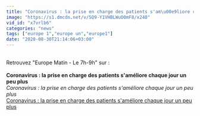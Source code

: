 ```yaml
---
title: "Coronavirus : la prise en charge des patients s'am\u00e9liore chaque jour un peu plus"
image: "https://s1.dmcdn.net/v/SQ9-Y1VHBLWuO0mF8/x240"
vid_id: "x7vrlb6"
categories: "news"
tags: ["europe 1","europe un","europe1"]
date: "2020-08-30T21:14:06+03:00"
---
```

<br>Retrouvez &quot;Europe Matin - Le 7h-9h&quot; sur :   <br><br><b>Coronavirus : la prise en charge des patients s'améliore chaque jour un peu plus</b><br> <i>Coronavirus : la prise en charge des patients s'améliore chaque jour un peu plus</i><br> <u>Coronavirus : la prise en charge des patients s'améliore chaque jour un peu plus</u>
